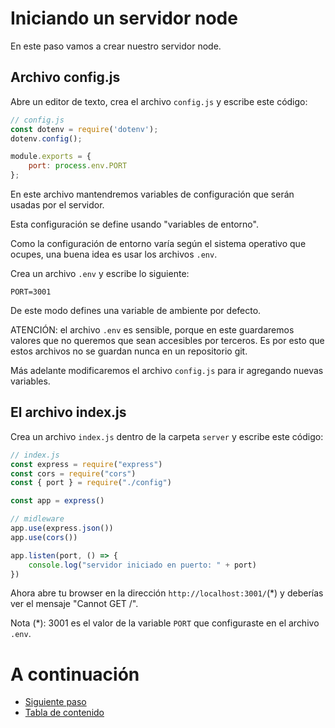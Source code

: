 # Iniciando un servidor node

En este paso vamos a crear nuestro servidor node.

## Archivo config.js

Abre un editor de texto, crea el archivo `config.js` y escribe este código:

```javascript
// config.js
const dotenv = require('dotenv');
dotenv.config();

module.exports = {
    port: process.env.PORT
};
```

En este archivo mantendremos variables de configuración que serán usadas por el servidor.

Esta configuración se define usando "variables de entorno".

Como la configuración de entorno varía según el sistema operativo que ocupes, una buena idea es usar los archivos `.env`. 

Crea un archivo `.env` y escribe lo siguiente:

```
PORT=3001
````

De este modo defines una variable de ambiente por defecto. 

ATENCIÓN: el archivo `.env` es sensible, porque en este guardaremos valores que no queremos que sean accesibles por terceros. Es por esto que estos archivos no se guardan nunca en un repositorio git.

Más adelante modificaremos el archivo `config.js` para ir agregando nuevas variables.

## El archivo index.js

Crea un archivo `index.js` dentro de la carpeta `server` y escribe este código:

```javascript
// index.js
const express = require("express")
const cors = require("cors")
const { port } = require("./config")

const app = express()

// midleware
app.use(express.json())
app.use(cors())

app.listen(port, () => {
    console.log("servidor iniciado en puerto: " + port)
})
```

Ahora abre tu browser en la dirección `http://localhost:3001/`(*) y deberías ver el mensaje "Cannot GET /".

Nota (*): 3001 es el valor de la variable `PORT` que configuraste en el archivo `.env`.

# A continuación 

- [Siguiente paso](STEP4.md)
- [Tabla de contenido](README.md#Primera-Parte)